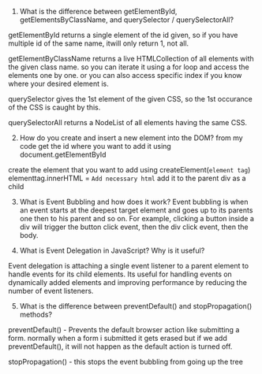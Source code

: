 
1. What is the difference between getElementById, getElementsByClassName, and querySelector / querySelectorAll?

getElementById returns a single element of the id given, so if you have multiple id of the same name, itwill only return 1, not all.

getElementByClassName returns a live HTMLCollection of all elements with the given class name. so you can iterate it using a for loop and access the elements one by one. or you can also access specific index if you know where your desired element is.

querySelector gives the 1st element of the given CSS, so the 1st occurance of the CSS is caught by this.

querySelectorAll returns a NodeList of all elements having the same CSS.  

2. How do you create and insert a new element into the DOM?
from my code
get the id where you want to add it using document.getElementById

create the element that you want to add 
using createElement(`element tag`)
elementtag.innerHTML = `Add necessary html`
add it to the parent div as a child

3. What is Event Bubbling and how does it work?
Event bubbling is when an event starts at the deepest target element and goes up to its parents one then to his parent and so on. For example, clicking a button inside a div will trigger the button click event, then the div click event, then the body.



4. What is Event Delegation in JavaScript? Why is it useful?

Event delegation is attaching a single event listener to a parent element to handle events for its child elements. Its useful for handling events on dynamically added elements and improving performance by reducing the number of event listeners.

5. What is the difference between preventDefault() and stopPropagation() methods?

preventDefault() - Prevents the default browser action like submitting a form. normally when a form i submitted it gets erased but if we add preventDefault(), it will not happen as the default action is turned off.

stopPropagation() - this stops the event bubbling from going up the tree